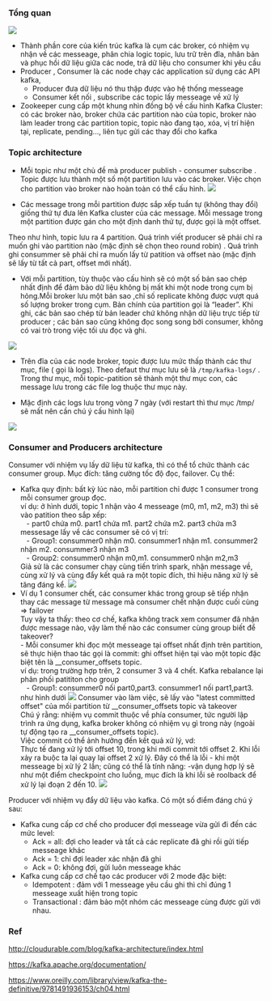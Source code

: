 ### Tổng quan

![](../images/kafka_atr1.PNG)

* Thành phần core của kiến trúc kafka là cụm các broker, có nhiệm vụ nhận về các messeage, phân chia logic topic, lưu trữ trên đĩa, nhân bản và phục hồi dữ liệu giữa các node, trả dữ liệu cho consumer khi yêu cầu
* Producer , Consumer là các node chạy các application sử dụng các API kafka,
  - Producer đưa dữ liệu nó thu thập được vào hệ thống messeage
  - Consumer kết nối , subscribe các topic lấy messeage về xử lý
* Zookeeper cung cấp một khung nhìn đồng bộ về cấu hình Kafka Cluster: có các broker nào, broker chứa các partition nào của topic, broker nào làm leader trong các partition topic, topic nào đang tạo, xóa, vị trí hiện tại, replicate, pending..., liên tục gửi các thay đổi cho kafka

### Topic architecture

* Mỗi topic như một chủ đề mà producer publish - consumer subscribe . Topic được lưu thành một số một partition lưu vào các broker. Việc chọn cho partition vào broker nào hoàn toàn có thể cấu hình.
![](../images/kafka_atrtop.png)

* Các message trong mỗi partition được sắp xếp tuần tự (không thay đổi) giống thứ tự đưa lên Kafka cluster của các message. Mỗi message trong một partition được gán cho một định danh thứ tự, được gọi là một offset.

Theo như hình, topic lưu ra 4 partition. Quá trình viết producer sẽ phải chỉ ra muốn ghi vào partition nào (mặc định sẽ chọn theo round robin) . Quá trình ghi consummer sẽ phải chỉ ra muốn lấy từ patition và offset nào (mặc định sẽ lấy từ tất cả part, offset mới nhất).

* Với mỗi partition, tùy thuộc vào cấu hình sẽ có một số bản sao chép nhất định để đảm bảo dữ liệu không bị mất khi một node trong cụm bị hỏng.Mỗi broker lưu một bản sao ,chỉ số replicate không được vượt quá số lượng broker trong cụm. Bản chính của partition gọi là  “leader”. Khi ghi, các bản sao chép từ bản leader chứ không nhận dữ liệu trực tiếp từ producer ; các bản sao cũng không đọc song song bởi consumer, không có vai trò trong việc tối ưu đọc và ghi.

![](../images/kafka_atrtop1.png)

* Trên đĩa của các node broker, topic được lưu mức thấp thành các thư mục, file ( gọi là logs). Theo defaut thư mục lưu sẽ là ``/tmp/kafka-logs/`` . Trong thư mục, mỗi topic-patition sẽ thành một thư mục con, các message lưu trong các file log thuộc thư mục này.

* Mặc định các logs lưu trong vòng 7 ngày (với restart thì thư mục /tmp/ sẽ mất nên cần chú ý cấu hình lại)

![](../images/kafka_atrtop2.png)

### Consumer and Producers architecture

Consumer với nhiệm vụ lấy dữ liệu từ kafka, thì có thể tổ chức thành các consumer group. Mục đích: tăng cường tốc độ đọc, failover. Cụ thể: 

* Kafka quy định: bất kỳ lúc nào, mỗi partition chỉ được 1 consumer trong mỗi consumer group đọc. 
<br/>ví dụ: ở hình dưới, topic 1 nhận vào 4 messeage (m0, m1, m2, m3) thì sẽ vào patition theo sắp xếp:
<br/> &nbsp;    &nbsp;- part0 chứa m0. part1 chứa m1. part2 chứa m2. part3 chứa m3
<br/> messesage lấy về các consumer sẽ có vị trí: 
<br/> &nbsp;    &nbsp;- Group1: consummer0 nhận m0. consummer1 nhận m1. consummer2 nhận m2. consummer3 nhận m3
<br/> &nbsp;    &nbsp;- Group2: consummer0 nhận m0,m1. consummer0 nhận m2,m3
<br/> Giả sử là các consumer chạy cùng tiến trình spark, nhận message về, cùng xử lý và cùng đẩy kết quả ra một topic đích, thì hiệu năng xử lý sẽ tăng đáng kể.
![](../images/kafka_atrcon2.png)
* Ví dụ 1 consumer chết, các consumer khác trong group sẽ tiếp nhận thay các message từ message mà consumer chết nhận được cuối cùng => failover
<br/> Tuy vậy ta thấy: theo cơ chế, kafka không track xem consumer đã nhận được message nào, vậy làm thế nào các consumer cùng group biết để takeover? 
<br/> - Mỗi consumer khi đọc một messeage tại offset nhất định trên partition, sẽ thực hiện thao tác gọi là commit: ghi offset hiện tại vào một topic đặc biệt tên là __consumer_offsets topic.
<br/> ví dụ: trong trường hợp trên, 2 consumer 3 và 4 chết. Kafka rebalance lại phân phối patititon cho group
<br/> &nbsp;    &nbsp;- Group1: consummer0 nối part0,part3. consummer1 nối part1,part3. như hình dưới
![](../images/kafka_atrcon3.png)
Consumer vào làm việc, sẽ lấy vào "latest committed offset" của mối partition từ __consumer_offsets topic và takeover
<br/> Chú ý rằng: nhiệm vụ commit thuộc về phía consumer, tức người lập trình ra ứng dụng, kafka broker không có nhiệm vụ gì trong này (ngoài tự động tạo ra __consumer_offsets topic).
<br/> Việc commit có thể ảnh hưởng đến kết quả xử lý, vd:
<br/> Thực tế đang xử lý tới offset 10, trong khi mới commit tới offset 2. Khi lỗi xảy ra buộc ta lại quay lại offset 2 xử lý. Đây có thể là lỗi - khi một messeage bị xử lý 2 lần; cũng có thể là tính năng: -vận dụng hợp lý sẽ như một điểm checkpoint cho luồng, mục đích là khi lỗi sẽ roolback để xử lý lại đoạn 2 đến 10.
![](../images/kafka_atrcon4.png)


Producer với nhiệm vụ đẩy dữ liệu vào kafka. Có một số điểm đáng chú ý sau:

* Kafka cung cấp cơ chế cho producer đợi messeage vừa gửi đi đến các mức level: 
  - Ack = all: đợi cho leader và tất cả các replicate đã ghi rồi gửi tiếp messeage khác
  - Ack = 1: chỉ đợi leader xác nhận đã ghi
  - Ack = 0: không đợi, gửi luôn messeage khác
* Kafka cung cấp cơ chế tạo các producer với 2 mode đặc biệt:
  - Idempotent : đảm với 1 messeage yêu cầu ghi thì chỉ đúng 1 messeage xuất hiện trong topic
  - Transactional : đảm bảo một nhóm các messeage cùng được gửi với nhau.
 

### Ref
http://cloudurable.com/blog/kafka-architecture/index.html

https://kafka.apache.org/documentation/

https://www.oreilly.com/library/view/kafka-the-definitive/9781491936153/ch04.html


